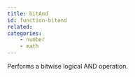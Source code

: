 ```yaml
---
title: bitAnd
id: function-bitand
related:
categories:
    - number
    - math
---
```


Performs a bitwise logical AND operation.